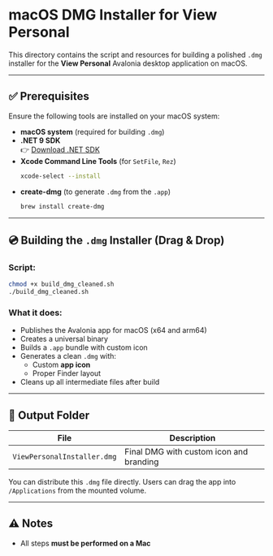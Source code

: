 # macOS DMG Installer for View Personal

This directory contains the script and resources for building a polished `.dmg` installer for the **View Personal** Avalonia desktop application on macOS.

---

## ✅ Prerequisites

Ensure the following tools are installed on your macOS system:

- **macOS system** (required for building `.dmg`)
- **.NET 9 SDK**  
  👉 [Download .NET SDK](https://dotnet.microsoft.com/download)
- **Xcode Command Line Tools** (for `SetFile`, `Rez`)
  ```sh
  xcode-select --install
  ```
- **create-dmg** (to generate `.dmg` from the `.app`)
  ```sh
  brew install create-dmg
  ```

---

## 💿 Building the `.dmg` Installer (Drag & Drop)

### Script:
```sh
chmod +x build_dmg_cleaned.sh
./build_dmg_cleaned.sh
```

### What it does:
- Publishes the Avalonia app for macOS (x64 and arm64)
- Creates a universal binary
- Builds a `.app` bundle with custom icon
- Generates a clean `.dmg` with:
  - Custom **app icon**
  - Proper Finder layout
- Cleans up all intermediate files after build

---

## 📁 Output Folder

| File                        | Description                                 |
|-----------------------------|---------------------------------------------|
| `ViewPersonalInstaller.dmg` | Final DMG with custom icon and branding     |

You can distribute this `.dmg` file directly. Users can drag the app into `/Applications` from the mounted volume.

---

## ⚠️ Notes

- All steps **must be performed on a Mac**

